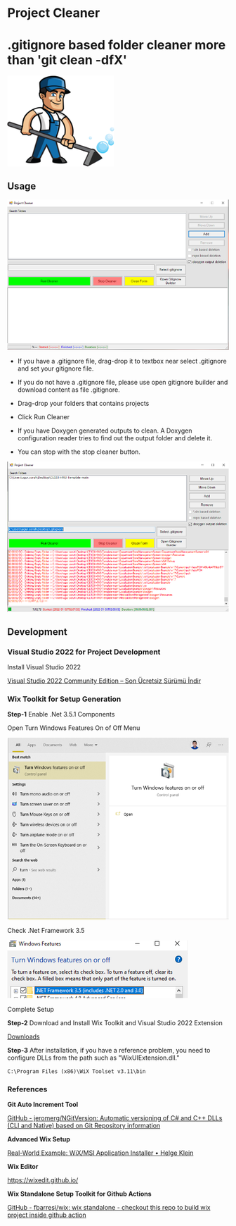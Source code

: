 # Project Cleaner

# .gitignore based folder cleaner more than 'git clean -dfX'

<img title="" src="assets/bd83635cca6588ea4c19c3ac3b63da0c9424e4cd.png" alt="app.png" width="243" data-align="center">

## Usage

![](assets/2022-01-03-02-04-08-image.png)

- If you have a .gitignore file, drag-drop it to textbox near select .gitignore and set your gitignore file. 

- If you do not have a .gitignore file, please use open gitignore builder and download content as file .gitignore. 

- Drag-drop your folders that contains projects

- Click Run Cleaner

- If you have Doxygen generated outputs to clean. A Doxygen configuration reader tries to find out the output folder and delete it. 

- You can stop with the stop cleaner button. 

![](assets/2022-01-03-02-08-23-image.png)

## Development

### Visual Studio 2022 for Project Development

Install Visual Studio 2022

[Visual Studio 2022 Community Edition – Son Ücretsiz Sürümü İndir](https://visualstudio.microsoft.com/tr/vs/community/)

### Wix Toolkit for Setup Generation

**Step-1** Enable .Net 3.5.1 Components

Open Turn Windows Features On of Off Menu

![](assets/2022-01-06-13-39-11-image.png)

Check .Net Framework 3.5 

![](assets/2022-01-06-13-40-43-image.png)

Complete Setup

**Step-2** Download and  Install Wix Toolkit and Visual Studio 2022 Extension

[Downloads](https://wixtoolset.org/releases/)

**Step-3** After installation, if you have a reference problem, you need to configure DLLs from the path such as "WixUIExtension.dll."

```textile
C:\Program Files (x86)\WiX Toolset v3.11\bin
```

### References

**Git Auto Increment Tool**

[GitHub - jeromerg/NGitVersion: Automatic versioning of C# and C++ DLLs (CLI and Native) based on Git Repository information](https://github.com/jeromerg/NGitVersion)

**Advanced Wix Setup**

[Real-World Example: WiX/MSI Application Installer &bull; Helge Klein](https://helgeklein.com/blog/real-world-example-wix-msi-application-installer/)

**Wix Editor**

https://wixedit.github.io/

**Wix Standalone Setup Toolkit for Github Actions**

[GitHub - fbarresi/wix: wix standalone - checkout this repo to build wix project inside github action](https://github.com/fbarresi/wix)

